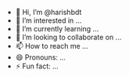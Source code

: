 - 👋 Hi, I’m @harishbdt
- 👀 I’m interested in ...
- 🌱 I’m currently learning ...
- 💞️ I’m looking to collaborate on ...
- 📫 How to reach me ...
- 😄 Pronouns: ...
- ⚡ Fun fact: ...

<!---
harishbdt/harishbdt is a ✨ special ✨ repository because its `README.md` (this file) appears on your GitHub profile.
You can click the Preview link to take a look at your changes.
--->
